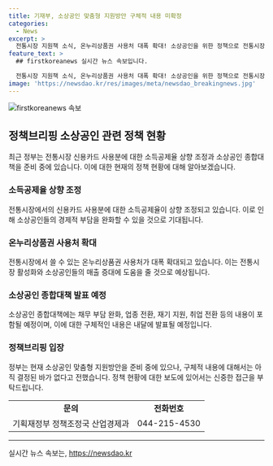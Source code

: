 ```yaml
---
title: 기재부, 소상공인 맞춤형 지원방안 구체적 내용 미확정
categories:
  - News
excerpt: >
  전통시장 지원책 소식, 온누리상품권 사용처 대폭 확대! 소상공인을 위한 정책으로 전통시장에서의 신용카드 사용분 소득공제율 상향은 확정, 그러나 요구된 전용 요금제는 도입되지 않을 예정. 내달 발표 예정인 종합대책에는 채무 부담 완화, 업종 전환, 재기 지원, 취업 전환 등의 내용이 담길 예정. (출처: 정책브리핑) #소상공인 #전통시장 #정부지원
feature_text: >
  ## firstkoreanews 실시간 뉴스 속보입니다.

  전통시장 지원책 소식, 온누리상품권 사용처 대폭 확대! 소상공인을 위한 정책으로 전통시장에서의 신용카드 사용분 소득공제율 상향은 확정, 그러나 요구된 전용 요금제는 도입되지 않을 예정. 내달 발표 예정인 종합대책에는 채무 부담 완화, 업종 전환, 재기 지원, 취업 전환 등의 내용이 담길 예정. (출처: 정책브리핑) #소상공인 #전통시장 #정부지원
image: 'https://newsdao.kr/res/images/meta/newsdao_breakingnews.jpg'
---
```


<p><img src="https://newsdao.kr/res/images/meta/newsdao_breakingnews.jpg" alt="firstkoreanews 속보" /></p>

<h2 data-ke-size="size26">정책브리핑 소상공인 관련 정책 현황</h2>

<p data-ke-size="size16">최근 정부는 전통시장 신용카드 사용분에 대한 소득공제율 상향 조정과 소상공인 종합대책을 준비 중에 있습니다. 이에 대한 현재의 정책 현황에 대해 알아보겠습니다.</p>

<h3>소득공제율 상향 조정</h3>

<p data-ke-size="size16">전통시장에서의 신용카드 사용분에 대한 소득공제율이 상향 조정되고 있습니다. 이로 인해 소상공인들의 경제적 부담을 완화할 수 있을 것으로 기대됩니다.</p>

<h3>온누리상품권 사용처 확대</h3>

<p data-ke-size="size16">전통시장에서 쓸 수 있는 온누리상품권 사용처가 대폭 확대되고 있습니다. 이는 전통시장 활성화와 소상공인들의 매출 증대에 도움을 줄 것으로 예상됩니다.</p>

<h3>소상공인 종합대책 발표 예정</h3>

<p data-ke-size="size16">소상공인 종합대책에는 채무 부담 완화, 업종 전환, 재기 지원, 취업 전환 등의 내용이 포함될 예정이며, 이에 대한 구체적인 내용은 내달에 발표될 예정입니다.</p>

<h3>정책브리핑 입장</h3>

<p data-ke-size="size16">정부는 현재 소상공인 맞춤형 지원방안을 준비 중에 있으나, 구체적 내용에 대해서는 아직 결정된 바가 없다고 전했습니다. 정책 현황에 대한 보도에 있어서는 신중한 접근을 부탁드립니다.</p>

<table>
    <tbody>
        <tr>
            <td style="text-align: center; height: 17px;"><b>문의</b></td>
            <td style="text-align: center; height: 17px;"><b>전화번호</b></td>
        </tr>
        <tr>
            <td style="text-align: center; height: 17px;">기획재정부 정책조정국 산업경제과</td>
            <td style="text-align: center; height: 17px;">044-215-4530</td>
        </tr>
    </tbody>
</table>

<hr>
실시간 뉴스 속보는, <a href="https://newsdao.kr" rel="dofollow">https://newsdao.kr</a>


